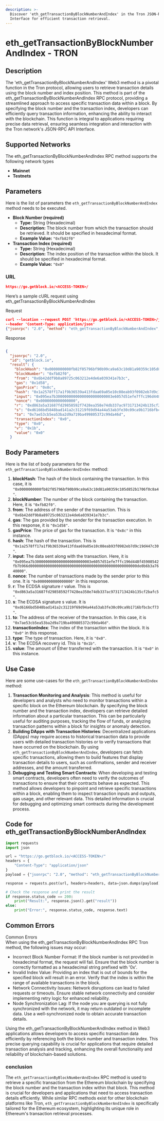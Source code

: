 ```yaml
---
description: >-
  Discover 'eth_getTransactionByBlockNumberAndIndex' in the Tron JSON-RPC API
  Interface for efficient transaction retrieval.
---
```


# eth\_getTransactionByBlockNumberAndIndex - TRON

## Description

The 'eth\_getTransactionByBlockNumberAndIndex' Web3 method is a pivotal function in the Tron protocol, allowing users to retrieve transaction details using the block number and index position. This method is part of the eth\_getTransactionByBlockNumberAndIndex RPC protocol, providing a streamlined approach to access specific transaction data within a block. By specifying the block number and the transaction index, developers can efficiently query transaction information, enhancing the ability to interact with the blockchain. This function is integral to applications requiring precise data retrieval, ensuring seamless integration and interaction with the Tron network's JSON-RPC API Interface.

## Supported Networks

The eth\_getTransactionByBlockNumberAndIndex RPC method supports the following network types

* **Mainnet**
* **Testnets**

## Parameters

Here is the list of parameters the `eth_getTransactionByBlockNumberAndIndex` method needs to be executed.

* **Block Number (required)**
  * **Type:** String (Hexadecimal)
  * **Description:** The block number from which the transaction should be retrieved. It should be specified in hexadecimal format.
  * **Example Value:** `"0xfb82f0"`
* **Transaction Index (required)**
  * **Type:** String (Hexadecimal)
  * **Description:** The index position of the transaction within the block. It should be specified in hexadecimal format.
  * **Example Value:** `"0x0"`

### URL

```json
https://go.getblock.io/<ACCESS-TOKEN>/
```

Here’s a sample cURL request using eth\_getTransactionByBlockNumberAndIndex

Request

```json
curl --location --request POST 'https://go.getblock.io/<ACCESS-TOKEN>/jsonrpc' 
--header 'Content-Type: application/json' 
{"jsonrpc": "2.0", "method": "eth_getTransactionByBlockNumberAndIndex", "params": ["0xfb82f0", "0x0"], "id": "getblock.io"}
```

Response

```json

{
  "jsonrpc": "2.0",
  "id": "getblock.io",
  "result": {
    "blockHash": "0x0000000000fb82f05796bf90b99ca9a63c10d81a90359c105d852b1706f0c8a4",
    "blockNumber": "0xfb82f0",
    "from": "0x6b42ddf9b8a89725c063212e4de6a039341e7b3c",
    "gas": "0x1d58",
    "gasPrice": "0x8c",
    "hash": "0x1a2578ff17a1f9b36539a413fdaa69a05e10c08eab93f0982eb7d9c19d447c30",
    "input": "0x095ea7b30000000000000000000000003e6057d51efe7ffc196d448f45908542fb7b966d0000000000000000000000000000000000000000000000000de0b6b3a7640000",
    "nonce": "0x0000000000000000",
    "r": "0xd863a5a31687fd29858592f7428ea358e74db337ac9731713424b135cf2bafc5",
    "s": "0xd6166bd5848bad141a2c31219f69d94a44a53ab3fe30c09ca9b1716bfbcbcf73",
    "to": "0x7ae53cb5ea53ba2d9a719ba499805372c99da46d",
    "transactionIndex": "0x0",
    "type": "0x0",
    "v": "0x1b",
    "value": "0x0"
  }
```

## Body Parameters

Here is the list of body parameters for the `eth_getTransactionByBlockNumberAndIndex` method:

1. **blockHash**: The hash of the block containing the transaction. In this case, it is `"0x0000000000fb82f05796bf90b99ca9a63c10d81a90359c105d852b1706f0c8a4"`.
2. **blockNumber**: The number of the block containing the transaction. Here, it is `"0xfb82f0"`.
3. **from**: The address of the sender of the transaction. This is `"0x6b42ddf9b8a89725c063212e4de6a039341e7b3c"`.
4. **gas**: The gas provided by the sender for the transaction execution. In this response, it is `"0x1d58"`.
5. **gasPrice**: The price of gas for the transaction. It is `"0x8c"` in this instance.
6. **hash**: The hash of the transaction. This is `"0x1a2578ff17a1f9b36539a413fdaa69a05e10c08eab93f0982eb7d9c19d447c30"`.
7. **input**: The data sent along with the transaction. Here, it is `"0x095ea7b30000000000000000000000003e6057d51efe7ffc196d448f45908542fb7b966d0000000000000000000000000000000000000000000000000de0b6b3a7640000"`.
8. **nonce**: The number of transactions made by the sender prior to this one. It is `"0x0000000000000000"` in this response.
9. **r**: The ECDSA signature r value. This is `"0xd863a5a31687fd29858592f7428ea358e74db337ac9731713424b135cf2bafc5"`.
10. **s**: The ECDSA signature s value. It is `"0xd6166bd5848bad141a2c31219f69d94a44a53ab3fe30c09ca9b1716bfbcbcf73"`.
11. **to**: The address of the receiver of the transaction. In this case, it is `"0x7ae53cb5ea53ba2d9a719ba499805372c99da46d"`.
12. **transactionIndex**: The index of the transaction within the block. It is `"0x0"` in this response.
13. **type**: The type of transaction. Here, it is `"0x0"`.
14. **v**: The ECDSA recovery id. This is `"0x1b"`.
15. **value**: The amount of Ether transferred with the transaction. It is `"0x0"` in this instance.

## Use Case

Here are some use-cases for the `eth_getTransactionByBlockNumberAndIndex` method:

1. **Transaction Monitoring and Analysis**: This method is useful for developers and analysts who need to monitor transactions within a specific block on the Ethereum blockchain. By specifying the block number and the transaction index, developers can retrieve detailed information about a particular transaction. This can be particularly useful for auditing purposes, tracking the flow of funds, or analyzing transaction patterns within a block for insights or anomaly detection.
2. **Building DApps with Transaction Histories**: Decentralized applications (DApps) may require access to historical transaction data to provide users with detailed transaction histories or to verify transactions that have occurred on the blockchain. By using `eth_getTransactionByBlockNumberAndIndex`, developers can fetch specific transactions, allowing them to build features that display transaction details to users, such as confirmations, sender and receiver addresses, and the amount transferred.
3. **Debugging and Testing Smart Contracts**: When developing and testing smart contracts, developers often need to verify the outcomes of transactions to ensure that their contracts behave as expected. This method allows developers to pinpoint and retrieve specific transactions within a block, enabling them to inspect transaction inputs and outputs, gas usage, and other relevant data. This detailed information is crucial for debugging and optimizing smart contracts during the development process.

## Code for eth\_getTransactionByBlockNumberAndIndex

```python
import requests
import json

url = "https://go.getblock.io/<ACCESS-TOKEN>/"
headers = {
    "Content-Type": "application/json"
}
payload = {"jsonrpc": "2.0", "method": "eth_getTransactionByBlockNumberAndIndex", "params": ["0xfb82f0", "0x0"], "id": "getblock.io"}

response = requests.post(url, headers=headers, data=json.dumps(payload))

# Check the response and print the result
if response.status_code == 200:
    print("Result:", response.json().get("result"))
else:
    print("Error:", response.status_code, response.text)
```

## Common Errors

Common Errors\
When using the eth\_getTransactionByBlockNumberAndIndex RPC Tron method, the following issues may occur:

* Incorrect Block Number Format: If the block number is not provided in hexadecimal format, the request will fail. Ensure that the block number is correctly formatted as a hexadecimal string prefixed with '0x'.
* Invalid Index Value: Providing an index that is out of bounds for the specified block will result in an error. Verify that the index is within the range of available transactions in the block.
* Network Connectivity Issues: Network disruptions can lead to failed requests or timeouts. Ensure stable network connectivity and consider implementing retry logic for enhanced reliability.
* Node Synchronization Lag: If the node you are querying is not fully synchronized with the network, it may return outdated or incomplete data. Use a well-synchronized node to obtain accurate transaction details.

Using the eth\_getTransactionByBlockNumberAndIndex method in Web3 applications allows developers to access specific transaction data efficiently by referencing both the block number and transaction index. This precise querying capability is crucial for applications that require detailed transaction analysis and tracking, enhancing the overall functionality and reliability of blockchain-based solutions.

### conclusion

The `eth_getTransactionByBlockNumberAndIndex` RPC method is used to retrieve a specific transaction from the Ethereum blockchain by specifying the block number and the transaction index within that block. This method is crucial for developers and applications that need to access transaction details efficiently. While similar RPC methods exist for other blockchain platforms like Tron, `eth_getTransactionByBlockNumberAndIndex` is specifically tailored for the Ethereum ecosystem, highlighting its unique role in Ethereum's transaction retrieval processes.
